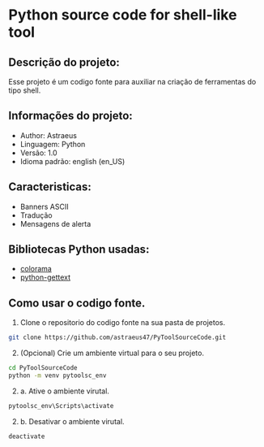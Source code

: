 # Python source code for shell-like tool

## Descrição do projeto:

Esse projeto é um codigo fonte para auxiliar na criação de ferramentas do tipo shell.

## Informações do projeto:
- Author: Astraeus
- Linguagem: Python
- Versão: 1.0
- Idioma padrão: english (en_US)

## Caracteristicas:
- Banners ASCII
- Tradução
- Mensagens de alerta

## Bibliotecas Python usadas:
- [colorama](https://pypi.org/project/colorama/)
- [python-gettext](https://pypi.org/project/python-gettext/)

## Como usar o codigo fonte.

1. Clone o repositorio do codigo fonte na sua pasta de projetos.

```sh
git clone https://github.com/astraeus47/PyToolSourceCode.git
```

2. (Opcional) Crie um ambiente virtual para o seu projeto.

```sh
cd PyToolSourceCode
python -m venv pytoolsc_env
```

2. a. Ative o ambiente virutal.

```sh
pytoolsc_env\Scripts\activate
```

2. b. Desativar o ambiente virutal.

```sh
deactivate
```

